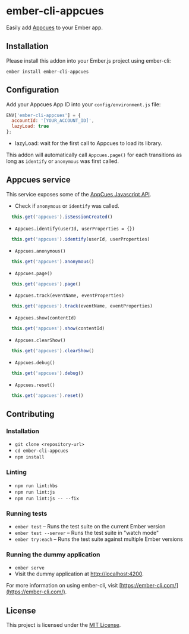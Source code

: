 # ember-cli-appcues

Easily add [Appcues](https://www.appcues.com/) to your Ember app.

## Installation

Please install this addon into your Ember.js project using ember-cli:
```
ember install ember-cli-appcues
```

## Configuration

Add your Appcues App ID into your `config/environment.js` file:

```js
ENV['ember-cli-appcues'] = {
  accountId: '[YOUR_ACCOUNT_ID]',
  lazyLoad: true
};
```

- lazyLoad: wait for the first call to Appcues to load its library.

This addon will automatically call `Appcues.page()` for each transitions as long as `identify` or `anonymous` was first
called.

## Appcues service

This service exposes some of the [AppCues Javascript API](https://docs.appcues.com/article/161-javascript-api).

- Check if `anonymous` or `identify` was called.

```js
  this.get('appcues').isSessionCreated()
```

- `Appcues.identify(userId, userProperties = {})`

```js
  this.get('appcues').identify(userId, userProperties)
```

- `Appcues.anonymous()`

```js
  this.get('appcues').anonymous()
```

- `Appcues.page()`

```js
  this.get('appcues').page()
```

- `Appcues.track(eventName, eventProperties)`

```js
  this.get('appcues').track(eventName, eventProperties)
```

- `Appcues.show(contentId)`

```js
  this.get('appcues').show(contentId)
```

- `Appcues.clearShow()`

```js
  this.get('appcues').clearShow()
```

- `Appcues.debug()`

```js
  this.get('appcues').debug()
```

- `Appcues.reset()`

```js
  this.get('appcues').reset()
```


## Contributing

### Installation

* `git clone <repository-url>`
* `cd ember-cli-appcues`
* `npm install`

### Linting

* `npm run lint:hbs`
* `npm run lint:js`
* `npm run lint:js -- --fix`

### Running tests

* `ember test` – Runs the test suite on the current Ember version
* `ember test --server` – Runs the test suite in "watch mode"
* `ember try:each` – Runs the test suite against multiple Ember versions

### Running the dummy application

* `ember serve`
* Visit the dummy application at [http://localhost:4200](http://localhost:4200).

For more information on using ember-cli, visit [https://ember-cli.com/](https://ember-cli.com/).

## License

This project is licensed under the [MIT License](LICENSE.md).
